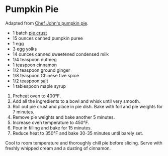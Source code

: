 # Pumpkin Pie

Adapted from [Chef John's pumpkin pie](http://foodwishes.blogspot.com/2012/11/best-pumpkin-pie-ever-come-for-pie-stay.html).

- 1 batch [pie crust](pie-crust.md)
- 15 ounces canned pumpkin puree
- 1 egg
- 3 egg yolks
- 14 ounces canned sweetened condensed milk
- 1/4 teaspoon nutmeg
- 1 teaspoon cinnamon
- 1/2 teaspoon ground ginger
- 1/8 teaspoon Chinese five spice
- 1/2 teaspoon salt
- 1 tablespoon maple syrup

1. Preheat oven to 400&deg;F.
2. Add all the ingredients to a bowl and whisk until very smooth.
3. Roll out pie crust and place in pie dish. Bake with foil and pie weights for 7 minutes.
4. Remove pie weights and bake another 5 minutes.
5. Increase oven temperature to 450&deg;F.
6. Pour in filling and bake for 15 minutes.
7. Reduce heat to 350&deg;F and bake 30-35 minutes until barely set.

Cool to room temperature and thoroughly chill pie before slicing. Serve with freshly whipped cream and a dusting of cinnamon.
